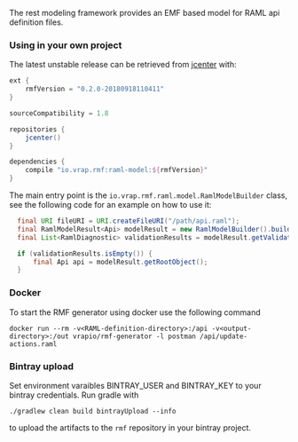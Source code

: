  The rest modeling framework provides an EMF based model for RAML api definition files.

### Using in your own project

The latest unstable release can be retrieved from [jcenter](https://bintray.com/vrapio/vrapio/rmf)  with:
```gradle
ext {
    rmfVersion = "0.2.0-20180918110411"
}

sourceCompatibility = 1.8

repositories {
    jcenter()
}

dependencies {
    compile "io.vrap.rmf:raml-model:${rmfVersion}"
}
```

The main entry point is the `io.vrap.rmf.raml.model.RamlModelBuilder` class, see the following code for an example on how to use it:

```java
  final URI fileURI = URI.createFileURI("/path/api.raml");
  final RamlModelResult<Api> modelResult = new RamlModelBuilder().buildApi(fileURI);
  final List<RamlDiagnostic> validationResults = modelResult.getValidationResults();

  if (validationResults.isEmpty()) {
      final Api api = modelResult.getRootObject();
  }  
```

### Docker

To start the RMF generator using docker use the following command

```
docker run --rm -v<RAML-definition-directory>:/api -v<output-directory>:/out vrapio/rmf-generator -l postman /api/update-actions.raml
```

### Bintray upload

Set environment varaibles BINTRAY_USER and BINTRAY_KEY to your bintray credentials.
Run gradle with
```
./gradlew clean build bintrayUpload --info
```
to upload the artifacts to the `rmf` repository in your bintray project.
